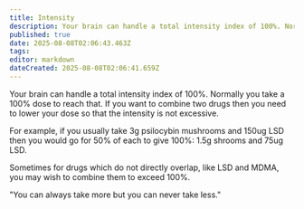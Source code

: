 ```yaml
---
title: Intensity
description: Your brain can handle a total intensity index of 100%. Normally you take a 100% dose to reach that. If you want to combine two drugs then you need to lower...
published: true
date: 2025-08-08T02:06:43.463Z
tags: 
editor: markdown
dateCreated: 2025-08-08T02:06:41.659Z
---
```


Your brain can handle a total intensity index of 100%. Normally you take a 100% dose to reach that. If you want to combine two drugs then you need to lower your dose so that the intensity is not excessive.

For example, if you usually take 3g psilocybin mushrooms and 150ug LSD then you would go for 50% of each to give 100%: 1.5g shrooms and 75ug LSD.

Sometimes for drugs which do not directly overlap, like LSD and MDMA, you may wish to combine them to exceed 100%.

"You can always take more but you can never take less."
